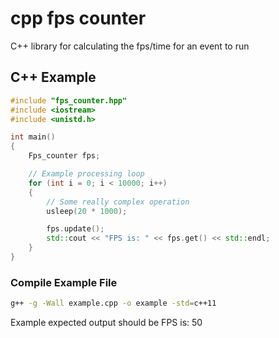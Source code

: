 # cpp fps counter

C++ library for calculating the fps/time for an event to run

## C++ Example

```cpp
#include "fps_counter.hpp"
#include <iostream>
#include <unistd.h>

int main()
{
    Fps_counter fps;

    // Example processing loop
    for (int i = 0; i < 10000; i++)
    {
        // Some really complex operation
        usleep(20 * 1000);

        fps.update();
        std::cout << "FPS is: " << fps.get() << std::endl;
    }
}
```

### Compile Example File

```sh
g++ -g -Wall example.cpp -o example -std=c++11
```

Example expected output should be FPS is: 50
